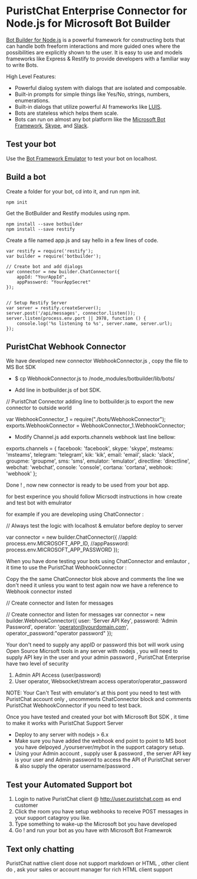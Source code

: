 # PuristChat Enterprise Connector for Node.js for Microsoft Bot Builder

[Bot Builder for Node.js](http://docs.botframework.com/builder/node/overview/) is a powerful framework for constructing bots that can handle both freeform interactions and more guided ones where the possibilities are explicitly shown to the user. It is easy to use and models frameworks like Express & Restify to provide developers with a familiar way to write Bots.

High Level Features:

* Powerful dialog system with dialogs that are isolated and composable.
* Built-in prompts for simple things like Yes/No, strings, numbers, enumerations.
* Built-in dialogs that utilize powerful AI frameworks like [LUIS](http://luis.ai).
* Bots are stateless which helps them scale.
* Bots can run on almost any bot platform like the [Microsoft Bot Framework](http://botframework.com), [Skype](http://skype.com), and [Slack](http://slack.com).

## Test your bot
Use the [Bot Framework Emulator](http://docs.botframework.com/connector/tools/bot-framework-emulator/) to test your bot on localhost. 

 
## Build a bot
Create a folder for your bot, cd into it, and run npm init.

    npm init
    
Get the BotBuilder and Restify modules using npm.

    npm install --save botbuilder
    npm install --save restify
    
Create a file named app.js and say hello in a few lines of code.
 
    var restify = require('restify');
    var builder = require('botbuilder');

    // Create bot and add dialogs
    var connector = new builder.ChatConnector({
        appId: "YourAppId",
        appPassword: "YourAppSecret"
    });


    // Setup Restify Server
    var server = restify.createServer();
    server.post('/api/messages', connector.listen());
    server.listen(process.env.port || 3978, function () {
        console.log('%s listening to %s', server.name, server.url); 
    });


## PuristChat Webhook Connector 

We have developed new connector WebhookConnector.js , copy the file to MS Bot SDK 

* $ cp WebhookConnector.js to /node_modules/botbuilder/lib/bots/

* Add line in botbuilder.js of bot SDK. 

// PuristChat Connector adding line to botbuilder.js to export the new connector to outside world

var WebhookConnector_1 = require("./bots/WebhookConnector");
exports.WebhookConnector = WebhookConnector_1.WebhookConnector;


* Modify Channel.js add exports.channels webhook last line bellow:

exports.channels = {
    facebook: 'facebook',
    skype: 'skype',
    msteams: 'msteams',
    telegram: 'telegram',
    kik: 'kik',
    email: 'email',
    slack: 'slack',
    groupme: 'groupme',
    sms: 'sms',
    emulator: 'emulator',
    directline: 'directline',
    webchat: 'webchat',
    console: 'console',
    cortana: 'cortana',
    webhook: 'webhook'
};

Done ! , now new connector is ready to be used from your bot app.

for best experince you should follow Micrsodt instructions in how create and test bot with emulrator 

for example if you are developing  using ChatConnector :

// Always test the logic with localhost & emulator before deploy to server

 var connector = new builder.ChatConnector({
     //appId: process.env.MICROSOFT_APP_ID,
     //appPassword: process.env.MICROSOFT_APP_PASSWORD
 });

When you have done testing your bots using ChatConnector and emlautor , it time to use the PuristChat WebhookConnector :

Copy the the same ChatConnector blok above and comments the line we don't need it unless you want to test again
now we have a reference to Webhook connector insted 

// Create connector and listen for messages

// Create connector and listen for messages
var connector = new builder.WebhookConnector({
    user: 'Server API Key',
    password: 'Admin Password',
    operator: 'operator@yourdomain.com',
    operator_password:"operator password"
});


Your don't need to supply any appID or password this bot will work using Open Source Micrsoft tools in 
any server with nodejs , you will need to supply API key in the user and your admin password , PuristChat Enterprise have two level of security 

1. Admin API Access (user/password)
2. User operator, Websocket/stream access operator/operator_password 


NOTE: Your Can't Test with emulator's at this pont you need to test with PuristChat account only , uncomments
ChatConnector block and comments PuristChat WebhookConnector if you need to test back.

Once you have tested and created your bot with Microsoft Bot SDK , it time to make it works with PuristChat Support Server 

* Deploy to any server with nodejs > 6.x  
* Make sure you have added the webhook end point to point to MS boot you have delpoyed ,/yourserver/mybot in the support catagory setup.
* Using your Admin account , supply user & password , the server API key is your user  and Admin password to access the API of PuristChat server & also supply the operator username/password .



## Test your Automated Support bot

1. Login to native PuristChat client @ http://user.puristchat.com as end customer 
2. Click the room you have setup webhooks to receive POST messages in your support catagroy you like.
3. Type something to wake-up the Microsoft bot you have developed 
4. Go ! and run your bot as you have with Microsoft Bot Framewrok 


## Text only chatting  

PuristChat nattive client dose not support markdown or HTML , other client do , ask your sales
or account manager for rich HTML client support



